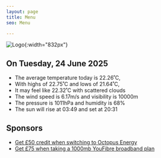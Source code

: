 ```yaml
---
layout: page
title: Menu
seo: Menu

---
```


![Logo](/images/logo.jpg){:width="832px"}

<!-- weather_marker starts -->
## On Tuesday, 24 June 2025

- The average temperature today is 22.26˚C,
- With highs of 22.75˚C and lows of 21.64˚C,
- It may feel like 22.32˚C with scattered clouds
- The wind speed is 6.17m/s and visibility is 10000m
- The pressure is 1011hPa and humidity is 68%
- The sun will rise at 03:49 and set at 20:31

<!-- weather_marker ends -->

## Sponsors

- [Get £50 credit when switching to Octopus Energy](https://bit.ly/3oD1nnS)
- [Get £75 when taking a 1000mb YouFibre broadband plan](https://aklam.io/91zWhU?)
